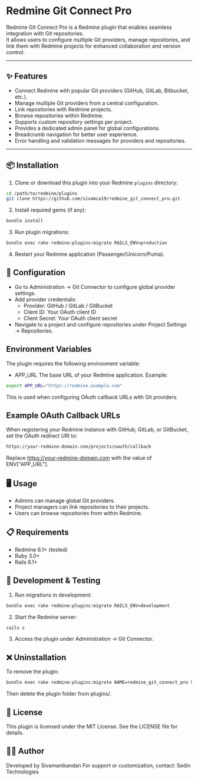 # Redmine Git Connect Pro

Redmine Git Connect Pro is a Redmine plugin that enables seamless integration with Git repositories.  
It allows users to configure multiple Git providers, manage repositories, and link them with Redmine projects for enhanced collaboration and version control.

---

## ✨ Features

- Connect Redmine with popular Git providers (GitHub, GitLab, Bitbucket, etc.).
- Manage multiple Git providers from a central configuration.
- Link repositories with Redmine projects.
- Browse repositories within Redmine.
- Supports custom repository settings per project.
- Provides a dedicated admin panel for global configurations.
- Breadcrumb navigation for better user experience.
- Error handling and validation messages for providers and repositories.

---

## 📦 Installation

1. Clone or download this plugin into your Redmine `plugins` directory:

```bash
cd /path/to/redmine/plugins
git clone https://github.com/sivamca19/redmine_git_connect_pro.git
```
2. Install required gems (if any):
```bash
bundle install
```

3. Run plugin migrations:
```bash
bundle exec rake redmine:plugins:migrate RAILS_ENV=production
```

4. Restart your Redmine application (Passenger/Unicorn/Puma).

## 🔧 Configuration

- Go to Administration → Git Connector to configure global provider settings.
- Add provider credentials:
  - Provider: GitHub / GitLab / GitBucket
  - Client ID: Your OAuth client ID
  - Client Secret: Your OAuth client secret
- Navigate to a project and configure repositories under Project Settings → Repositories.

## Environment Variables

The plugin requires the following environment variable:
- APP_URL
The base URL of your Redmine application.
Example:

```bash
export APP_URL="https://redmine.example.com"
```

This is used when configuring OAuth callback URLs with Git providers.

## Example OAuth Callback URLs

When registering your Redmine instance with GitHub, GitLab, or GitBucket, set the OAuth redirect URI to:
```bash
https://your-redmine-domain.com/projects/oauth/callback
```

Replace https://your-redmine-domain.com with the value of ENV["APP_URL"].

## 🖥️ Usage

- Admins can manage global Git providers.
- Project managers can link repositories to their projects.
- Users can browse repositories from within Redmine.

## 📋 Requirements

- Redmine 6.1+ (tested)
- Ruby 3.0+
- Rails 6.1+

## 🧪 Development & Testing

1. Run migrations in development:
```bash
bundle exec rake redmine:plugins:migrate RAILS_ENV=development
```

2. Start the Redmine server:
```bash
rails s
```

3. Access the plugin under Administration → Git Connector.

## ❌ Uninstallation

To remove the plugin:
```bash
bundle exec rake redmine:plugins:migrate NAME=redmine_git_connect_pro VERSION=0 RAILS_ENV=production
```

Then delete the plugin folder from plugins/.

## 📜 License

This plugin is licensed under the MIT License.
See the LICENSE file for details.

## 👨‍💻 Author

Developed by Sivamanikandan
For support or customization, contact: Sedin Technologies